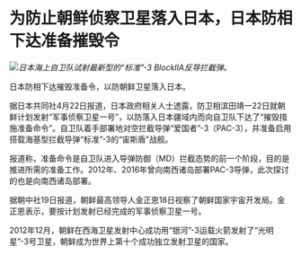 # 为防止朝鲜侦察卫星落入日本，日本防相下达准备摧毁令

![](https://inews.gtimg.com/om_bt/O1Rpl65FBOIqoAIl8n5MCcfhVB-qsthgZG0P_VZ8kNZdEAA/1000)_日本海上自卫队试射最新型的“标准”-3 BlockIIA反导拦截弹。_

日本防相下达摧毁准备令，以防朝鲜卫星落入日本。

据日本共同社4月22日报道，日本政府相关人士透露，防卫相滨田靖一22日就朝鲜计划发射“军事侦察卫星一号”，以防落入日本疆域内而向自卫队下达了“摧毁措施准备命令”。自卫队着手部署地对空拦截导弹“爱国者”-3（PAC-3），并准备启用搭载海基型拦截导弹“标准”-3的“宙斯盾”战舰。

报道称，准备命令是自卫队进入导弹防御（MD）拦截态势的前一个阶段，目的是推进所需的准备工作。2012年、2016年曾向南西诸岛部署PAC-3导弹，此次探讨的也是向南西诸岛部署。

据朝中社19日报道，朝鲜最高领导人金正恩18日视察了朝鲜国家宇宙开发局。金正恩表示，要按计划发射已经完成的军事侦察卫星一号。

2012年12月，朝鲜在西海卫星发射中心成功用“银河”-3运载火箭发射了“光明星”-3号卫星，朝鲜成为世界上第十个成功独立发射卫星的国家。


